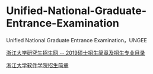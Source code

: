 # Unified-National-Graduate-Entrance-Examination
Unified National Graduate Entrance Examination，UNGEE


[浙江大学研究生招生网 -- 2019硕士招生简章及招生专业目录](http://grs.zju.edu.cn/yjszs/redir.php?catalog_id=130678&object_id=145597)

[浙江大学软件学院招生简章](http://grs.zju.edu.cn/yjszs/redir.php?catalog_id=130678&object_id=145597)

